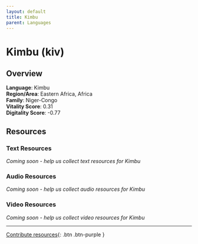 ```yaml
---
layout: default
title: Kimbu
parent: Languages
---
```


# Kimbu (kiv)

## Overview

**Language**: Kimbu  
**Region/Area**: Eastern Africa, Africa  
**Family**: Niger-Congo  
**Vitality Score**: 0.31  
**Digitality Score**: -0.77  

## Resources

### Text Resources
*Coming soon - help us collect text resources for Kimbu*

### Audio Resources
*Coming soon - help us collect audio resources for Kimbu*

### Video Resources
*Coming soon - help us collect video resources for Kimbu*

---

[Contribute resources](https://fairtrain.github.io/){: .btn .btn-purple }
